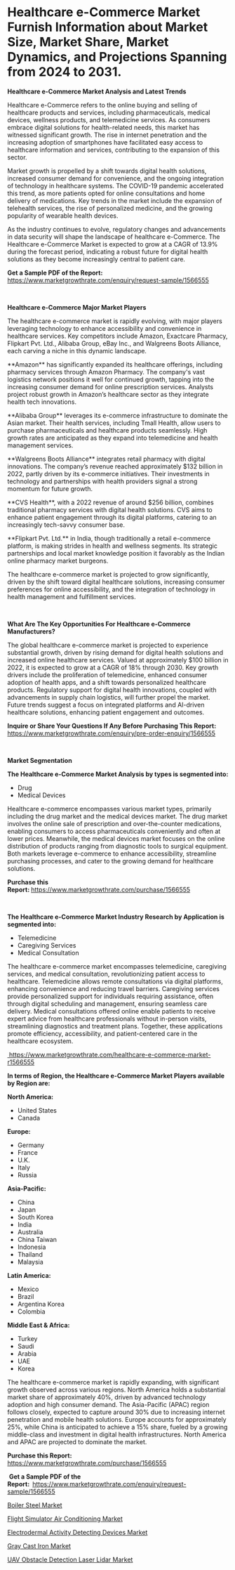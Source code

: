 <p><h1>Healthcare e-Commerce Market Furnish Information about Market Size, Market Share, Market Dynamics, and Projections Spanning from 2024 to 2031.</h1></p><p><strong>Healthcare e-Commerce Market Analysis and Latest Trends</strong></p>
<p><p>Healthcare e-Commerce refers to the online buying and selling of healthcare products and services, including pharmaceuticals, medical devices, wellness products, and telemedicine services. As consumers embrace digital solutions for health-related needs, this market has witnessed significant growth. The rise in internet penetration and the increasing adoption of smartphones have facilitated easy access to healthcare information and services, contributing to the expansion of this sector.</p><p>Market growth is propelled by a shift towards digital health solutions, increased consumer demand for convenience, and the ongoing integration of technology in healthcare systems. The COVID-19 pandemic accelerated this trend, as more patients opted for online consultations and home delivery of medications. Key trends in the market include the expansion of telehealth services, the rise of personalized medicine, and the growing popularity of wearable health devices.</p><p>As the industry continues to evolve, regulatory changes and advancements in data security will shape the landscape of healthcare e-Commerce. The Healthcare e-Commerce Market is expected to grow at a CAGR of 13.9% during the forecast period, indicating a robust future for digital health solutions as they become increasingly central to patient care.</p></p>
<p><strong>Get a Sample PDF of the Report:&nbsp;</strong> <a href="https://www.marketgrowthrate.com/enquiry/request-sample/1566555">https://www.marketgrowthrate.com/enquiry/request-sample/1566555</a></p>
<p>&nbsp;</p>
<p><strong>Healthcare e-Commerce Major Market Players</strong></p>
<p><p>The healthcare e-commerce market is rapidly evolving, with major players leveraging technology to enhance accessibility and convenience in healthcare services. Key competitors include Amazon, Exactcare Pharmacy, Flipkart Pvt. Ltd., Alibaba Group, eBay Inc., and Walgreens Boots Alliance, each carving a niche in this dynamic landscape.</p><p>**Amazon** has significantly expanded its healthcare offerings, including pharmacy services through Amazon Pharmacy. The company's vast logistics network positions it well for continued growth, tapping into the increasing consumer demand for online prescription services. Analysts project robust growth in Amazon’s healthcare sector as they integrate health tech innovations.</p><p>**Alibaba Group** leverages its e-commerce infrastructure to dominate the Asian market. Their health services, including Tmall Health, allow users to purchase pharmaceuticals and healthcare products seamlessly. High growth rates are anticipated as they expand into telemedicine and health management services.</p><p>**Walgreens Boots Alliance** integrates retail pharmacy with digital innovations. The company’s revenue reached approximately $132 billion in 2022, partly driven by its e-commerce initiatives. Their investments in technology and partnerships with health providers signal a strong momentum for future growth.</p><p>**CVS Health**, with a 2022 revenue of around $256 billion, combines traditional pharmacy services with digital health solutions. CVS aims to enhance patient engagement through its digital platforms, catering to an increasingly tech-savvy consumer base.</p><p>**Flipkart Pvt. Ltd.** in India, though traditionally a retail e-commerce platform, is making strides in health and wellness segments. Its strategic partnerships and local market knowledge position it favorably as the Indian online pharmacy market burgeons.</p><p>The healthcare e-commerce market is projected to grow significantly, driven by the shift toward digital healthcare solutions, increasing consumer preferences for online accessibility, and the integration of technology in health management and fulfillment services.</p></p>
<p>&nbsp;</p>
<p><strong>What Are The Key Opportunities For Healthcare e-Commerce Manufacturers?</strong></p>
<p><p>The global healthcare e-commerce market is projected to experience substantial growth, driven by rising demand for digital health solutions and increased online healthcare services. Valued at approximately $100 billion in 2022, it is expected to grow at a CAGR of 18% through 2030. Key growth drivers include the proliferation of telemedicine, enhanced consumer adoption of health apps, and a shift towards personalized healthcare products. Regulatory support for digital health innovations, coupled with advancements in supply chain logistics, will further propel the market. Future trends suggest a focus on integrated platforms and AI-driven healthcare solutions, enhancing patient engagement and outcomes.</p></p>
<p><strong>Inquire or Share Your Questions If Any Before Purchasing This Report:</strong> <a href="https://www.marketgrowthrate.com/enquiry/pre-order-enquiry/1566555">https://www.marketgrowthrate.com/enquiry/pre-order-enquiry/1566555</a></p>
<p>&nbsp;</p>
<p><strong>Market Segmentation</strong></p>
<p><strong>The Healthcare e-Commerce Market Analysis by types is segmented into:</strong></p>
<p><ul><li>Drug</li><li>Medical Devices</li></ul></p>
<p><p>Healthcare e-commerce encompasses various market types, primarily including the drug market and the medical devices market. The drug market involves the online sale of prescription and over-the-counter medications, enabling consumers to access pharmaceuticals conveniently and often at lower prices. Meanwhile, the medical devices market focuses on the online distribution of products ranging from diagnostic tools to surgical equipment. Both markets leverage e-commerce to enhance accessibility, streamline purchasing processes, and cater to the growing demand for healthcare solutions.</p></p>
<p><strong>Purchase this Report:&nbsp;</strong><a href="https://www.marketgrowthrate.com/purchase/1566555">https://www.marketgrowthrate.com/purchase/1566555</a></p>
<p>&nbsp;</p>
<p><strong>The Healthcare e-Commerce Market Industry Research by Application is segmented into:</strong></p>
<p><ul><li>Telemedicine</li><li>Caregiving Services</li><li>Medical Consultation</li></ul></p>
<p><p>The healthcare e-commerce market encompasses telemedicine, caregiving services, and medical consultation, revolutionizing patient access to healthcare. Telemedicine allows remote consultations via digital platforms, enhancing convenience and reducing travel barriers. Caregiving services provide personalized support for individuals requiring assistance, often through digital scheduling and management, ensuring seamless care delivery. Medical consultations offered online enable patients to receive expert advice from healthcare professionals without in-person visits, streamlining diagnostics and treatment plans. Together, these applications promote efficiency, accessibility, and patient-centered care in the healthcare ecosystem.</p></p>
<p><a href="https://www.marketgrowthrate.com/healthcare-e-commerce-market-r1566555">&nbsp;https://www.marketgrowthrate.com/healthcare-e-commerce-market-r1566555</a></p>
<p><strong>In terms of Region, the Healthcare e-Commerce Market Players available by Region are:</strong></p>
<p>
    <p> <strong> North America: </strong>
        <ul>
            <li>United States</li>
            <li>Canada</li>
        </ul>
        </p> 
    <p> <strong> Europe: </strong>
        <ul>
            <li>Germany</li>
            <li>France</li>
            <li>U.K.</li>
            <li>Italy</li>
            <li>Russia</li>
        </ul>
        </p> 
    <p> <strong> Asia-Pacific: </strong>
        <ul>
            <li>China</li>
            <li>Japan</li>
            <li>South Korea</li>
            <li>India</li>
            <li>Australia</li>
            <li>China Taiwan</li>
            <li>Indonesia</li>
            <li>Thailand</li>
            <li>Malaysia</li>
        </ul>
        </p> 
    <p> <strong> Latin America: </strong>
        <ul>
            <li>Mexico</li>
            <li>Brazil</li>
            <li>Argentina Korea</li>
            <li>Colombia</li>
        </ul>
        </p> 
    <p> <strong> Middle East & Africa: </strong>
        <ul>
            <li>Turkey</li>
            <li>Saudi</li>
            <li>Arabia</li>
            <li>UAE</li>
            <li>Korea</li>
        </ul>
    </p>
    </p>
<p><p>The healthcare e-commerce market is rapidly expanding, with significant growth observed across various regions. North America holds a substantial market share of approximately 40%, driven by advanced technology adoption and high consumer demand. The Asia-Pacific (APAC) region follows closely, expected to capture around 30% due to increasing internet penetration and mobile health solutions. Europe accounts for approximately 25%, while China is anticipated to achieve a 15% share, fueled by a growing middle-class and investment in digital health infrastructures. North America and APAC are projected to dominate the market.</p></p>
<p><strong>Purchase this Report: </strong><a href="https://www.marketgrowthrate.com/purchase/1566555">https://www.marketgrowthrate.com/purchase/1566555</a></p>
<p>&nbsp;<strong>Get a Sample PDF of the Report:&nbsp;&nbsp;</strong><a href="https://www.marketgrowthrate.com/enquiry/request-sample/1566555">https://www.marketgrowthrate.com/enquiry/request-sample/1566555</a></p>
<p><strong></strong></p>
<p><p><a href="https://www.linkedin.com/pulse/boiler-steel-market-size-growth-trends-industry-analysis-nxyne?trackingId=dztgd9adSEGYzO0NST0lYQ%3D%3D">Boiler Steel Market</a></p><p><a href="https://medium.com/@roypolash599_23949/global-perspectives-on-flight-simulator-air-conditioning-market-trends-challenges-and-forecast-9320067076d2">Flight Simulator Air Conditioning Market</a></p><p><a href="https://github.com/BryceTownsendr/Market-Research-Report-List-6/blob/main/electrodermal-activity-detecting-devices-market.md">Electrodermal Activity Detecting Devices Market</a></p><p><a href="https://www.linkedin.com/pulse/gray-cast-iron-industry-forecast-market-shifts-strategic-y59pe?trackingId=KvF%2FKrjDS6Kt%2B0E3VzH8%2Bw%3D%3D">Gray Cast Iron Market</a></p><p><a href="https://medium.com/@roypolash599_23949/uav-obstacle-detection-laser-lidar-market-forecasts-market-trends-and-impact-analysis-2024-2031-1efade056389?postPublishedType=repub">UAV Obstacle Detection Laser Lidar Market</a></p></p>